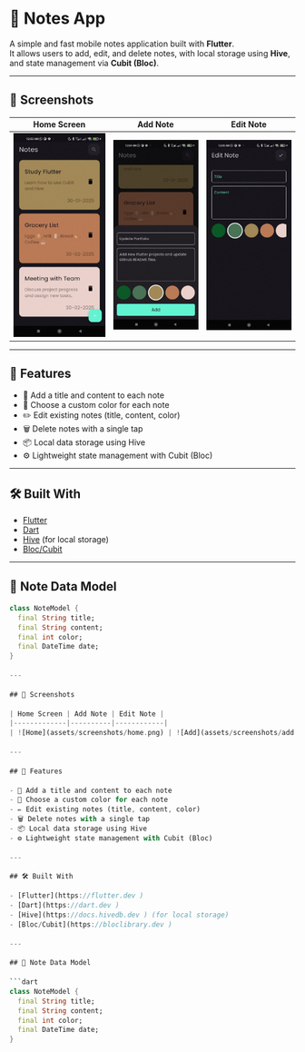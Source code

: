 # 📝 Notes App

A simple and fast mobile notes application built with **Flutter**.  
It allows users to add, edit, and delete notes, with local storage using **Hive**, and state management via **Cubit (Bloc)**.

---

## 📸 Screenshots

| Home Screen | Add Note | Edit Note |
|-------------|----------|------------|
| ![Home](assets/screenshots/home.png) | ![Add](assets/screenshots/add.png) | ![Edit](assets/screenshots/edit.png) |

---

## 🚀 Features

- 📝 Add a title and content to each note
- 🎨 Choose a custom color for each note
- ✏️ Edit existing notes (title, content, color)
- 🗑️ Delete notes with a single tap
- 📦 Local data storage using Hive
- ⚙️ Lightweight state management with Cubit (Bloc)

---

## 🛠️ Built With

- [Flutter](https://flutter.dev )
- [Dart](https://dart.dev )
- [Hive](https://docs.hivedb.dev ) (for local storage)
- [Bloc/Cubit](https://bloclibrary.dev )

---

## 📂 Note Data Model

```dart
class NoteModel {
  final String title;
  final String content;
  final int color;
  final DateTime date;
}

---

## 📸 Screenshots

| Home Screen | Add Note | Edit Note |
|-------------|----------|------------|
| ![Home](assets/screenshots/home.png) | ![Add](assets/screenshots/add.png) | ![Edit](assets/screenshots/edit.png) |

---

## 🚀 Features

- 📝 Add a title and content to each note
- 🎨 Choose a custom color for each note
- ✏️ Edit existing notes (title, content, color)
- 🗑️ Delete notes with a single tap
- 📦 Local data storage using Hive
- ⚙️ Lightweight state management with Cubit (Bloc)

---

## 🛠️ Built With

- [Flutter](https://flutter.dev )
- [Dart](https://dart.dev )
- [Hive](https://docs.hivedb.dev ) (for local storage)
- [Bloc/Cubit](https://bloclibrary.dev )

---

## 📂 Note Data Model

```dart
class NoteModel {
  final String title;
  final String content;
  final int color;
  final DateTime date;
}

